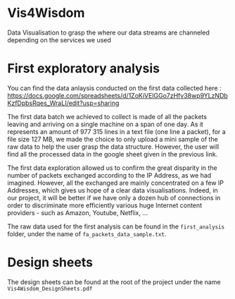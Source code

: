 # Vis4Wisdom
Data Visualisation to grasp the where our data streams are channeled depending on the services we used

# First exploratory analysis
You can find the data anlaysis conducted on the first data collected here :
https://docs.google.com/spreadsheets/d/1ZoKiVElGGo7zHfv38wp9YLzNDbKzfDpbsRqes_WraLI/edit?usp=sharing

The first data batch we achieved to collect is made of all the packets leaving and arriving on a single machine on a span of one day. As it represents an amount of 977 315 lines in a text file (one line a packet), for a file size 127 MB, we made the choice to only upload a mini sample of the raw data to help the user grasp the data structure. However, the user will find all the processed data in the google sheet given in the previous link.

The first data exploration allowed us to confirm the great disparity in the number of packets exchanged according to the IP Address, as we had imagined. However, all the exchanged are mainly concentrated on a few IP Addresses, which gives us hope of a clear data visualisations. Indeed, in our project, it will be better if we have only a dozen hub of connections in order to discriminate more efficiently various huge Internet content providers - such as Amazon, Youtube, Netflix, ...

The raw data used for the first analysis can be found in the `first_analysis` folder, under the name of `fa_packets_data_sample.txt`.

# Design sheets

The design sheets can be found at the root of the project under the name `Vis4Wisdom_DesignSheets.pdf`
